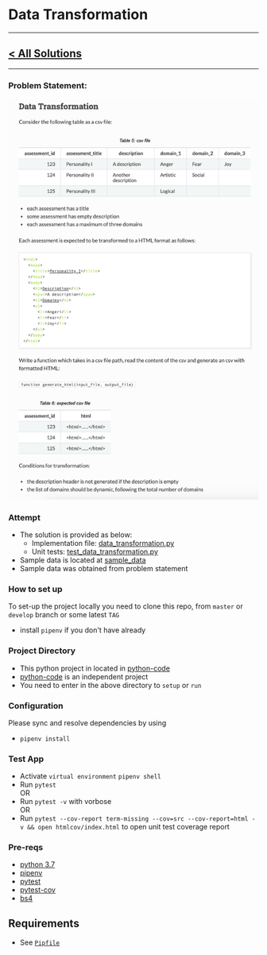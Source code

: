 # Data Transformation #

---
## [< All Solutions](https://github.com/naeemark/assessment-pulsifi) ##
---

### Problem Statement:
![Problem](../screenshots/data_transformation.png)

### Attempt ###

 - The solution is provided as below:
    - Implementation file: [data_transformation.py](../python-code/src/data_transformation.py)
    - Unit tests: [test_data_transformation.py](../python-code/src/test_data_transformation.py)
  - Sample data is located at [sample_data](../python-code/data/sample_data.csv)
  - Sample data was obtained from problem statement


### How to set up ###
To set-up the project locally you need to clone this repo, from `master` or `develop` branch or some latest `TAG`
- install `pipenv` if you don't have already

### Project Directory ###
- This python project in located in [python-code](../python-code)
- [python-code](../python-code) is an independent project
- You need to enter in the above directory to `setup` or `run`

### Configuration ###

Please sync and resolve dependencies by using
- `pipenv install`


### Test App
- Activate `virtual environment` `pipenv shell`   
- Run `pytest`   
   OR
- Run `pytest -v` with vorbose   
   OR
- Run `pytest --cov-report term-missing --cov=src --cov-report=html -v && open htmlcov/index.html` to open unit test coverage report

### Pre-reqs

- [python 3.7](https://www.python.org/downloads/release/python-376/)
- [pipenv](https://pipenv-fork.readthedocs.io/en/latest/)
- [pytest](https://docs.pytest.org/en/latest/)
- [pytest-cov](https://pypi.org/project/pytest-cov/)
- [bs4](https://pypi.org/project/beautifulsoup4/)

## Requirements ##

- See [`Pipfile`](../python-code/Pipfile)